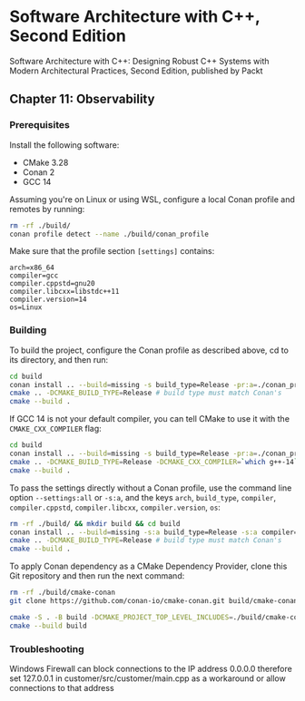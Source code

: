 # Software Architecture with C++, Second Edition

Software Architecture with C++: Designing Robust C++ Systems with Modern Architectural Practices, Second Edition, published by Packt

## Chapter 11: Observability

### Prerequisites

Install the following software:

- CMake 3.28
- Conan 2
- GCC 14

Assuming you're on Linux or using WSL, configure a local Conan profile and remotes by running:

```bash
rm -rf ./build/
conan profile detect --name ./build/conan_profile
```

Make sure that the profile section `[settings]` contains:

```text
arch=x86_64
compiler=gcc
compiler.cppstd=gnu20
compiler.libcxx=libstdc++11
compiler.version=14
os=Linux
```

### Building

To build the project, configure the Conan profile as described above, cd to its directory, and then run:

```bash
cd build
conan install .. --build=missing -s build_type=Release -pr:a=./conan_profile -of .
cmake .. -DCMAKE_BUILD_TYPE=Release # build type must match Conan's
cmake --build .
```

If GCC 14 is not your default compiler, you can tell CMake to use it with the `CMAKE_CXX_COMPILER` flag:

```bash
cd build
conan install .. --build=missing -s build_type=Release -pr:a=./conan_profile -of .
cmake .. -DCMAKE_BUILD_TYPE=Release -DCMAKE_CXX_COMPILER=`which g++-14` # build type must match Conan's
cmake --build .
```

To pass the settings directly without a Conan profile, use the command line option `--settings:all` or `-s:a`, and the keys `arch`, `build_type`, `compiler`, `compiler.cppstd`, `compiler.libcxx`, `compiler.version`, `os`:

```bash
rm -rf ./build/ && mkdir build && cd build
conan install .. --build=missing -s:a build_type=Release -s:a compiler=gcc -of .
cmake .. -DCMAKE_BUILD_TYPE=Release # build type must match Conan's
cmake --build .
```

To apply Conan dependency as a CMake Dependency Provider, clone this Git repository and then run the next command:

```bash
rm -rf ./build/cmake-conan
git clone https://github.com/conan-io/cmake-conan.git build/cmake-conan
```

```bash
cmake -S . -B build -DCMAKE_PROJECT_TOP_LEVEL_INCLUDES=./build/cmake-conan/conan_provider.cmake -DCMAKE_BUILD_TYPE=Release
cmake --build build
```

### Troubleshooting

Windows Firewall can block connections to the IP address 0.0.0.0 therefore set 127.0.0.1 in customer/src/customer/main.cpp
as a workaround or allow connections to that address

